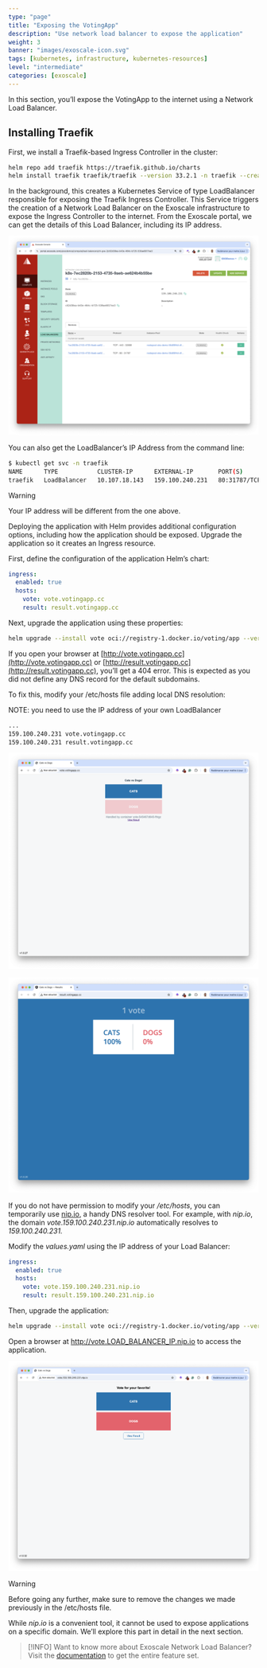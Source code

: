 ```yaml
---
type: "page"
title: "Exposing the VotingApp"
description: "Use network load balancer to expose the application"
weight: 3
banner: "images/exoscale-icon.svg"
tags: [kubernetes, infrastructure, kubernetes-resources]
level: "intermediate"
categories: [exoscale]
---
```


In this section, you’ll expose the VotingApp to the internet using a Network Load Balancer.

## Installing Traefik

First, we install a Traefik-based Ingress Controller in the cluster:

```bash
helm repo add traefik https://traefik.github.io/charts
helm install traefik traefik/traefik --version 33.2.1 -n traefik --create-namespace
```

In the background, this creates a Kubernetes Service of type LoadBalancer responsible for exposing the Traefik Ingress Controller. This Service triggers the creation of a Network Load Balancer on the Exoscale infrastructure to expose the Ingress Controller to the internet. From the Exoscale portal, we can get the details of this Load Balancer, including its IP address.

![nlb](nlb.png)

You can also get the LoadBalancer’s IP Address from the command line:

```bash
$ kubectl get svc -n traefik
NAME      TYPE           CLUSTER-IP      EXTERNAL-IP       PORT(S)                      AGE
traefik   LoadBalancer   10.107.18.143   159.100.240.231   80:31787/TCP,443:32688/TCP   73s
```

> [!WARNING]
> Your IP address will be different from the one above.

Deploying the application with Helm provides additional configuration options, including how the application should be exposed. Upgrade the application so it creates an Ingress resource.

First, define the configuration of the application Helm’s chart:

```yaml {filename="values.yml"}
ingress:
  enabled: true
  hosts:
    vote: vote.votingapp.cc
    result: result.votingapp.cc
```

Next, upgrade the application using these properties:

```bash
helm upgrade --install vote oci://registry-1.docker.io/voting/app --version v1.0.36 --namespace vote --create-namespace -f values.yaml
```

If you open your browser at [http://vote.votingapp.cc](http://vote.votingapp.cc) or [http://result.votingapp.cc](http://result.votingapp.cc), you’ll get a 404 error. This is expected as you did not define any DNS record for the default subdomains.

To fix this, modify your /etc/hosts file adding local DNS resolution:

NOTE: you need to use the IP address of your own LoadBalancer

```bash {filename="/etc/hosts"}
...
159.100.240.231 vote.votingapp.cc
159.100.240.231 result.votingapp.cc
```

![nlb-votingapp1](nlb-votingapp1.png)

![nlb-votingapp2](nlb-votingapp2.png)

If you do not have permission to modify your */etc/hosts*, you can temporarily use [nip.io](https://nip.io), a handy DNS resolver tool. For example, with *nip.io*, the domain *vote.159.100.240.231.nip.io* automatically resolves to *159.100.240.231.*

Modify the *values.yaml* using the IP address of your Load Balancer:

```yaml {filename="values.yaml"}
ingress:
  enabled: true
  hosts:
    vote: vote.159.100.240.231.nip.io
    result: result.159.100.240.231.nip.io
```

Then, upgrade the application:

```bash
helm upgrade --install vote oci://registry-1.docker.io/voting/app --version v1.0.36 --namespace vote --create-namespace -f values.yaml
```

Open a browser at http://vote.LOAD_BALANCER_IP.nip.io to access the application.

![nlb-nip.io](nlb-nip.io.png)

> [!WARNING]
> Before going any further, make sure to remove the changes we made previously in the /etc/hosts file.

While *nip.io* is a convenient tool, it cannot be used to expose applications on a specific domain. We’ll explore this part in detail in the next section.

> [!INFO]
> Want to know more about Exoscale Network Load Balancer? Visit the [documentation](https://community.exoscale.com/product/networking/nlb/) to get the entire feature set.